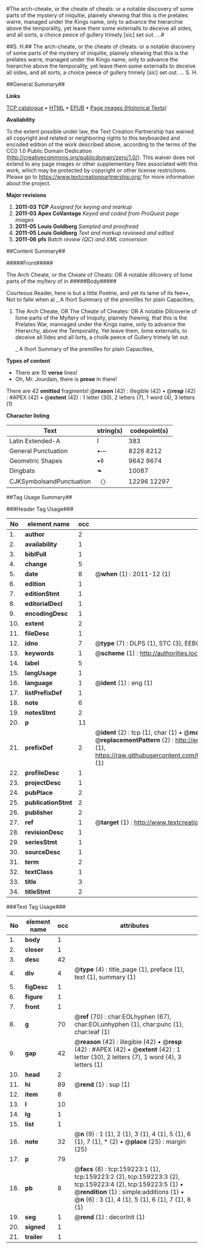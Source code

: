 #The arch-cheate, or the cheate of cheats: or a notable discovery of some parts of the mystery of iniquitie, plainely shewing that this is the prelates warre, managed under the Kings name, only to advance the hierarchie above the temporality, yet leave them some externalls to deceive all sides, and all sorts, a choice peece of gullery trimely [sic] set out. ...#

##S. H.##
The arch-cheate, or the cheate of cheats: or a notable discovery of some parts of the mystery of iniquitie, plainely shewing that this is the prelates warre, managed under the Kings name, only to advance the hierarchie above the temporality, yet leave them some externalls to deceive all sides, and all sorts, a choice peece of gullery trimely [sic] set out. ...
S. H.

##General Summary##

**Links**

[TCP catalogue](http://www.ota.ox.ac.uk/tcp/)  • 
[HTML](http://tei.it.ox.ac.uk/tcp/Texts-HTML/free/A86/A86106.html)  • 
[EPUB](http://tei.it.ox.ac.uk/tcp/Texts-EPUB/free/A86/A86106.epub) • 
[Page images (Historical Texts)](https://historicaltexts.jisc.ac.uk/eebo-99868875e)

**Availability**

To the extent possible under law, the Text Creation Partnership has waived all copyright and related or neighboring rights to this keyboarded and encoded edition of the work described above, according to the terms of the CC0 1.0 Public Domain Dedication (http://creativecommons.org/publicdomain/zero/1.0/). This waiver does not extend to any page images or other supplementary files associated with this work, which may be protected by copyright or other license restrictions. Please go to https://www.textcreationpartnership.org/ for more information about the project.

**Major revisions**

1. __2011-03__ __TCP__ *Assigned for keying and markup*
1. __2011-03__ __Apex CoVantage__ *Keyed and coded from ProQuest page images*
1. __2011-05__ __Louis Goldberg__ *Sampled and proofread*
1. __2011-05__ __Louis Goldberg__ *Text and markup reviewed and edited*
1. __2011-06__ __pfs__ *Batch review (QC) and XML conversion*

##Content Summary##

#####Front#####

The Arch Cheate, or the Cheate of Cheats: OR A notable diſcovery of ſome parts of the myſtery of in
#####Body#####

Courteous Reader, here is but a little Poetrie, and yet its lame of its fee••, Not to faile when al
    _ A ſhort Summary of the premiſſes for plain Capacities,

1. The Arch Cheate, OR The Cheate of Cheates: OR A notable Diſcoverie of ſome parts of the Myſtery of Iniquity, plainely ſhewing, that this is the Prelates War, mannaged under the Kings name, only to advance the Hierarchy, above the Temporality, Yet leave them, ſome externalls, to deceive all ſides and all ſorts, a choiſe peece of Gullery trimely ſet out.

    _ A ſhort Summary of the premiſſes for plain Capacities,

**Types of content**

  * There are 10 **verse** lines!
  * Oh, Mr. Jourdain, there is **prose** in there!

There are 42 **omitted** fragments! 
 @__reason__ (42) : illegible (42)  •  @__resp__ (42) : #APEX (42)  •  @__extent__ (42) : 1 letter (30), 2 letters (7), 1 word (4), 3 letters (1)

**Character listing**


|Text|string(s)|codepoint(s)|
|---|---|---|
|Latin Extended-A|ſ|383|
|General Punctuation|•—|8226 8212|
|Geometric Shapes|▪◊|9642 9674|
|Dingbats|❧|10087|
|CJKSymbolsandPunctuation|〈〉|12296 12297|

##Tag Usage Summary##

###Header Tag Usage###

|No|element name|occ|attributes|
|---|---|---|---|
|1.|__author__|2||
|2.|__availability__|1||
|3.|__biblFull__|1||
|4.|__change__|5||
|5.|__date__|8| @__when__ (1) : 2011-12 (1)|
|6.|__edition__|1||
|7.|__editionStmt__|1||
|8.|__editorialDecl__|1||
|9.|__encodingDesc__|1||
|10.|__extent__|2||
|11.|__fileDesc__|1||
|12.|__idno__|7| @__type__ (7) : DLPS (1), STC (3), EEBO-CITATION (1), PROQUEST (1), VID (1)|
|13.|__keywords__|1| @__scheme__ (1) : http://authorities.loc.gov/ (1)|
|14.|__label__|5||
|15.|__langUsage__|1||
|16.|__language__|1| @__ident__ (1) : eng (1)|
|17.|__listPrefixDef__|1||
|18.|__note__|6||
|19.|__notesStmt__|2||
|20.|__p__|11||
|21.|__prefixDef__|2| @__ident__ (2) : tcp (1), char (1)  •  @__matchPattern__ (2) : ([0-9\-]+):([0-9IVX]+) (1), (.+) (1)  •  @__replacementPattern__ (2) : http://eebo.chadwyck.com/downloadtiff?vid=$1&page=$2 (1), https://raw.githubusercontent.com/textcreationpartnership/Texts/master/tcpchars.xml#$1 (1)|
|22.|__profileDesc__|1||
|23.|__projectDesc__|1||
|24.|__pubPlace__|2||
|25.|__publicationStmt__|2||
|26.|__publisher__|2||
|27.|__ref__|1| @__target__ (1) : http://www.textcreationpartnership.org/docs/. (1)|
|28.|__revisionDesc__|1||
|29.|__seriesStmt__|1||
|30.|__sourceDesc__|1||
|31.|__term__|2||
|32.|__textClass__|1||
|33.|__title__|3||
|34.|__titleStmt__|2||


###Text Tag Usage###

|No|element name|occ|attributes|
|---|---|---|---|
|1.|__body__|1||
|2.|__closer__|1||
|3.|__desc__|42||
|4.|__div__|4| @__type__ (4) : title_page (1), preface (1), text (1), summary (1)|
|5.|__figDesc__|1||
|6.|__figure__|1||
|7.|__front__|1||
|8.|__g__|70| @__ref__ (70) : char:EOLhyphen (67), char:EOLunhyphen (1), char:punc (1), char:leaf (1)|
|9.|__gap__|42| @__reason__ (42) : illegible (42)  •  @__resp__ (42) : #APEX (42)  •  @__extent__ (42) : 1 letter (30), 2 letters (7), 1 word (4), 3 letters (1)|
|10.|__head__|2||
|11.|__hi__|89| @__rend__ (1) : sup (1)|
|12.|__item__|8||
|13.|__l__|10||
|14.|__lg__|1||
|15.|__list__|1||
|16.|__note__|32| @__n__ (9) : 1 (1), 2 (1), 3 (1), 4 (1), 5 (1), 6 (1), 7 (1), * (2)  •  @__place__ (25) : margin (25)|
|17.|__p__|79||
|18.|__pb__|8| @__facs__ (8) : tcp:159223:1 (1), tcp:159223:2 (2), tcp:159223:3 (2), tcp:159223:4 (2), tcp:159223:5 (1)  •  @__rendition__ (1) : simple:additions (1)  •  @__n__ (6) : 3 (1), 4 (1), 5 (1), 6 (1), 7 (1), 8 (1)|
|19.|__seg__|1| @__rend__ (1) : decorInit (1)|
|20.|__signed__|1||
|21.|__trailer__|1||
